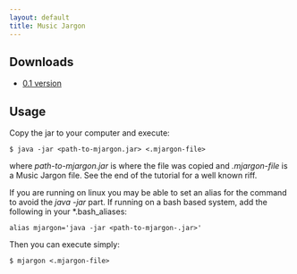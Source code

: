 ```yaml
---
layout: default
title: Music Jargon
---
```


## Downloads

* [0.1 version](/assets/0.1/mjargon.jar)

## Usage

Copy the jar to your computer and execute:

	$ java -jar <path-to-mjargon.jar> <.mjargon-file>

where *path-to-mjargon.jar* is where the file was copied and *.mjargon-file* is a Music Jargon file. See the end of the tutorial for a well known riff.

If you are running on linux you may be able to set an alias for the command to avoid the *java -jar* part. If running on a bash based system, add the following in your *.bash_aliases:

	alias mjargon='java -jar <path-to-mjargon-.jar>'

Then you can execute simply:

	$ mjargon <.mjargon-file>
